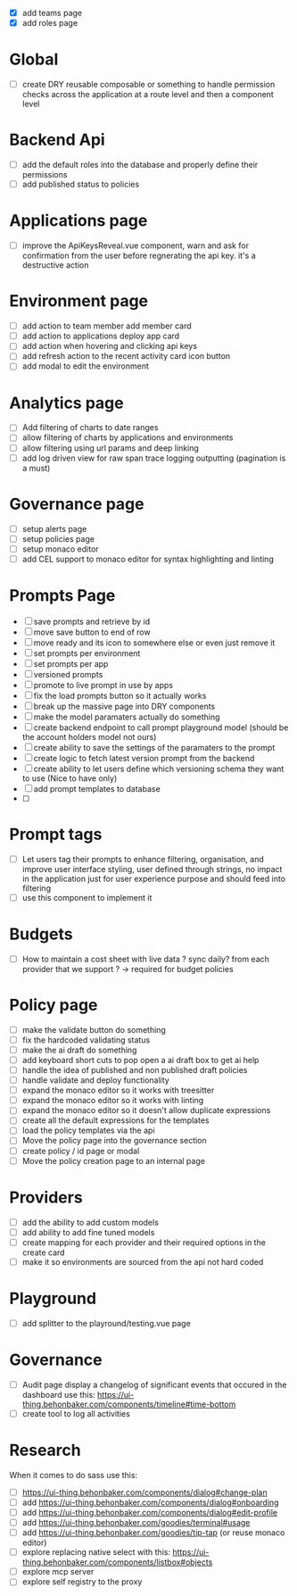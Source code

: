- [x] add teams page
- [x] add roles page

# Global

- [ ] create DRY reusable composable or something to handle permission checks across the application at a route level and then a component level

# Backend Api

- [ ] add the default roles into the database and properly define their permissions
- [ ] add published status to policies

# Applications page

- [ ] improve the ApiKeysReveal.vue component, warn and ask for confirmation from the user before regnerating the api key. it's a destructive action

# Environment page

- [ ] add action to team member add member card
- [ ] add action to applications deploy app card
- [ ] add action when hovering and clicking api keys
- [ ] add refresh action to the recent activity card icon button
- [ ] add modal to edit the environment

# Analytics page

- [ ] Add filtering of charts to date ranges
- [ ] allow filtering of charts by applications and environments
- [ ] allow filtering using url params and deep linking
- [ ] add log driven view for raw span trace logging outputting (pagination is a must)

# Governance page

- [ ] setup alerts page
- [ ] setup policies page
- [ ] setup monaco editor
- [ ] add CEL support to monaco editor for syntax highlighting and linting

# Prompts Page

- [ ] save prompts and retrieve by id
- [ ] move save button to end of row
- [ ] move ready and its icon to somewhere else or even just remove it
- [ ] set prompts per environment
- [ ] set prompts per app
- [ ] versioned prompts
- [ ] promote to live prompt in use by apps
- [ ] fix the load prompts button so it actually works
- [ ] break up the massive page into DRY components
- [ ] make the model paramaters actually do something
- [ ] create backend endpoint to call prompt playground model (should be the account holders model not ours)
- [ ] create ability to save the settings of the paramaters to the prompt
- [ ] create logic to fetch latest version prompt from the backend
- [ ] create ability to let users define which versioning schema they want to use (Nice to have only)
- [ ] add prompt templates to database
- [ ]

# Prompt tags

- [ ] Let users tag their prompts to enhance filtering, organisation, and improve user interface styling, user defined through strings, no impact in the application just for user experience purpose and should feed into filtering
- [ ] use this component to implement it

# Budgets

- [ ] How to maintain a cost sheet with live data ? sync daily? from each provider that we support ? -> required for budget policies

# Policy page

- [ ] make the validate button do something
- [ ] fix the hardcoded validating status
- [ ] make the ai draft do something
- [ ] add keyboard short cuts to pop open a ai draft box to get ai help
- [ ] handle the idea of published and non published draft policies
- [ ] handle validate and deploy functionality
- [ ] expand the monaco editor so it works with treesitter
- [ ] expand the monaco editor so it works with linting
- [ ] expand the monaco editor so it doesn't allow duplicate expressions
- [ ] create all the default expressions for the templates
- [ ] load the policy templates via the api
- [ ] Move the policy page into the governance section
- [ ] create policy / id page or modal
- [ ] Move the policy creation page to an internal page

# Providers

- [ ] add the ability to add custom models
- [ ] add ability to add fine tuned models
- [ ] create mapping for each provider and their required options in the create card
- [ ] make it so environments are sourced from the api not hard coded

# Playground

- [ ] add splitter to the playround/testing.vue page

# Governance

- [ ] Audit page display a changelog of significant events that occured in the dashboard use this: <https://ui-thing.behonbaker.com/components/timeline#time-bottom>
- [ ] create tool to log all activities

# Research

When it comes to do sass use this:

- [ ] <https://ui-thing.behonbaker.com/components/dialog#change-plan>
- [ ] add <https://ui-thing.behonbaker.com/components/dialog#onboarding>
- [ ] add <https://ui-thing.behonbaker.com/components/dialog#edit-profile>
- [ ] add <https://ui-thing.behonbaker.com/goodies/terminal#usage>
- [ ] add <https://ui-thing.behonbaker.com/goodies/tip-tap> (or reuse monaco editor)
- [ ] explore replacing native select with this: <https://ui-thing.behonbaker.com/components/listbox#objects>
- [ ] explore mcp server
- [ ] explore self registry to the proxy
